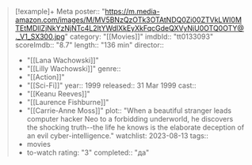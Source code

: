 > [!example]+ Meta
> poster:: "https://m.media-amazon.com/images/M/MV5BNzQzOTk3OTAtNDQ0Zi00ZTVkLWI0MTEtMDllZjNkYzNjNTc4L2ltYWdlXkEyXkFqcGdeQXVyNjU0OTQ0OTY@._V1_SX300.jpg"
> category: "[[Movies]]"
imdbId:: "tt0133093"
scoreImdb:: "8.7"
length:: "136 min"
director:: 
>   - "[[Lana Wachowski]]"
>   - "[[Lilly Wachowski]]"
> genre:: 
>   - "[[Action]]"
>   - "[[Sci-Fi]]"
> year:: 1999
> released:: 31 Mar 1999
> cast:: 
>   - "[[Keanu Reeves]]"
>   - "[[Laurence Fishburne]]"
>   - "[[Carrie-Anne Moss]]"
> plot:: "When a beautiful stranger leads computer hacker Neo to a forbidding underworld, he discovers the shocking truth--the life he knows is the elaborate deception of an evil cyber-intelligence."
> watchlist: 2023-08-13
> tags:: 
>   - movies
>   - to-watch
> rating: "3"
> completed:: "да"

